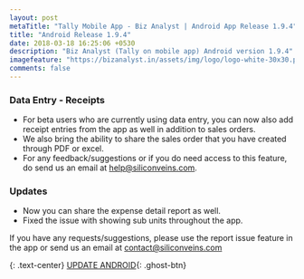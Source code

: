 ```yaml
---
layout: post
metaTitle: "Tally Mobile App - Biz Analyst | Android App Release 1.9.4"
title: "Android Release 1.9.4"
date: 2018-03-18 16:25:06 +0530
description: "Biz Analyst (Tally on mobile app) Android version 1.9.4"
imagefeature: "https://bizanalyst.in/assets/img/logo/logo-white-30x30.png"
comments: false
---
```


### Data Entry - Receipts
- For beta users who are currently using data entry, you can now also add receipt entries from the app as well in addition to sales orders.
- We also bring the ability to share the sales order that you have created through PDF or excel.
- For any feedback/suggestions or if you do need access to this feature, do send us an email at help@siliconveins.com.


### Updates
- Now you can share the expense detail report as well.
- Fixed the issue with showing sub units throughout the app.


If you have any requests/suggestions, please use the report issue feature in the app or send us an email at contact@siliconveins.com


{: .text-center}
[UPDATE ANDROID](https://play.google.com/store/apps/details?id=in.bizanalyst){: .ghost-btn}

